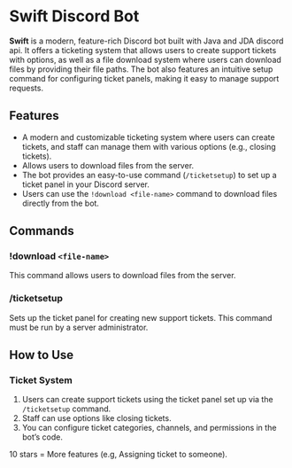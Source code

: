 # **Swift Discord Bot**

**Swift** is a modern, feature-rich Discord bot built with Java and JDA discord api. It offers a ticketing system that allows users to create support tickets with options, as well as a file download system where users can download files by providing their file paths. The bot also features an intuitive setup command for configuring ticket panels, making it easy to manage support requests.

## **Features**

- A modern and customizable ticketing system where users can create tickets, and staff can manage them with various options (e.g., closing tickets).
- Allows users to download files from the server.
- The bot provides an easy-to-use command (`/ticketsetup`) to set up a ticket panel in your Discord server.
- Users can use the `!download <file-name>` command to download files directly from the bot.

## **Commands**

### **!download `<file-name>`**
This command allows users to download files from the server.

### **/ticketsetup**
Sets up the ticket panel for creating new support tickets. This command must be run by a server administrator.

## **How to Use**

### **Ticket System**
1. Users can create support tickets using the ticket panel set up via the `/ticketsetup` command.
2. Staff can use options like closing tickets.
3. You can configure ticket categories, channels, and permissions in the bot’s code.

10 stars = More features (e.g, Assigning ticket to someone).
